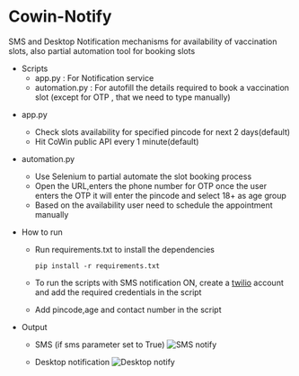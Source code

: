 # Cowin-Notify
SMS and Desktop Notification mechanisms for availability of vaccination slots, also partial automation tool for booking slots

- Scripts
	-	app.py        : For Notification service
	-	automation.py : For autofill the details required to book a vaccination slot (except for OTP , that we need to type manually)

* app.py 
	* Check slots availability for specified pincode for next 2 days(default)
	* Hit CoWin public API every 1 minute(default)

* automation.py
	* Use Selenium to partial automate the slot booking process
	* Open the URL,enters the phone number for OTP once the user enters the OTP it will enter the pincode and select 18+ as age group
	* Based on the availability user need to schedule the appointment manually

* How to run
	* Run requirements.txt to install the dependencies

		` pip install -r requirements.txt `

	* To run the scripts with SMS notification ON, create a [twilio](https://www.twilio.com/referral/BCRLIu) account and add the required credentials in the script
	* Add pincode,age and contact number in the script

* Output
	
	* SMS (if sms parameter set to True)
	![SMS notify](../main/imgs/sms.png)

	* Desktop notification
	![Desktop notify](../main/imgs/desktop.png)
